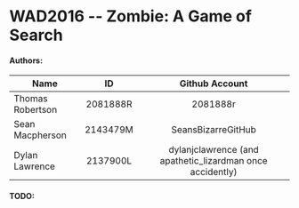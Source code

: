 # WAD2016  --  Zombie: A Game of Search

#### Authors:
| Name            | ID       | Github Account                                            |
| --------------- | :------: | :-------------------------------------------------------: |
| Thomas Robertson| 2081888R | 2081888r                                                  |
| Sean Macpherson | 2143479M | SeansBizarreGitHub                                        |
| Dylan Lawrence  | 2137900L | dylanjclawrence (and apathetic_lizardman once accidently) |

#### TODO:

